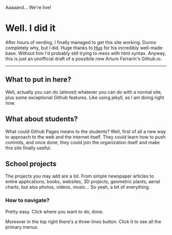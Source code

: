 Aaaaand... We're live!

# Well. I did it

After hours of nerding, I finally managed to get this site working. Dunno completely why, but I did.
Huge thanks to <a href="https://github.com/Huxpro">Hux</a> for his incredibly well-made base. Without him I'd probably still trying to mess with html syntax.
Anyway, this is just an unofficial draft of a possibile new Arturo Ferrarin's Github.io.

---

## What to put in here?

Well, actually you can do (almost) whatever you can do with a normal site, plus some exceptional Github features. Like using jekyll, as I am doing right now.

## What about students?

What could Github Pages means to the students? Well, first of all a new way to approach to the web and the internet itself. They could learn how to push commits, and once done, they could join the organization itself and make this site finally useful.

## School projects

The projects you may add are a lot. From simple newspaper articles to entire applications, books, websites, 3D projects, geometric plants, aerial charts, but also photos, videos, music... So yeah, a bit of everything.
### How to navigate?

Pretty easy. Click where you want to do, done.

Moreover in the top right there's a three-lines button. Click it to see all the primary menus.
